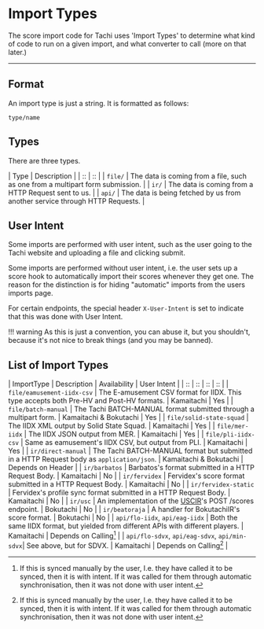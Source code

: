 # Import Types

The score import code for Tachi uses 'Import Types' to
determine what kind of code to run on a given import,
and what converter to call (more on that later.)

*****

## Format

An import type is just a string. It is formatted as follows:

```
type/name
```

## Types

There are three types.

| Type | Description |
| :: | :: |
| `file/` | The data is coming from a file, such as one from a multipart form submission. |
| `ir/` | The data is coming from a HTTP Request sent to us. |
| `api/` | The data is being fetched by us from another service through HTTP Requests. |

## User Intent

Some imports are performed with user intent, such as
the user going to the Tachi website and uploading
a file and clicking submit.

Some imports are performed without user intent, i.e.
the user sets up a score hook to automatically import
their scores whenever they get one. The reason for the
distinction is for hiding "automatic" imports from the
users imports page.

For certain endpoints, the special header `X-User-Intent`
is set to indicate that this was done with User Intent.

!!! warning
	As this is just a convention, you can abuse it, but you
	shouldn't, because it's not nice to break things
	(and you may be banned).

## List of Import Types

| ImportType | Description | Availability | User Intent |
| :: | :: | :: | :: |
| `file/eamusement-iidx-csv` | The E-amusement CSV format for IIDX. This type accepts both Pre-HV and Post-HV formats. | Kamaitachi | Yes |
| `file/batch-manual` | The Tachi BATCH-MANUAL format submitted through a multipart form. | Kamaitachi & Bokutachi | Yes |
| `file/solid-state-squad` | The IIDX XML output by Solid State Squad. | Kamaitachi | Yes |
| `file/mer-iidx` | The IIDX JSON output from MER. | Kamaitachi | Yes |
| `file/pli-iidx-csv` | Same as eamusement's IIDX CSV, but output from PLI. | Kamaitachi | Yes |
| `ir/direct-manual` | The Tachi BATCH-MANUAL format but submitted in a HTTP Request body as `application/json`. | Kamaitachi & Bokutachi | Depends on Header |
| `ir/barbatos` | Barbatos's format submitted in a HTTP Request Body. | Kamaitachi | No |
| `ir/fervidex` | Fervidex's score format submitted in a HTTP Request Body. | Kamaitachi | No |
| `ir/fervidex-static` | Fervidex's profile sync format submitted in a HTTP Request Body. | Kamaitachi | No |
| `ir/usc` | An implementation of the [USCIR](https://uscir.rtfd.io)'s POST /scores endpoint. | Bokutachi | No |
| `ir/beatoraja` | A handler for BokutachiIR's score format. | Bokutachi | No |
| `api/flo-iidx`, `api/eag-iidx` | Both the same IIDX format, but yielded from different APIs with different players. | Kamaitachi | Depends on Calling[^1] |
| `api/flo-sdvx`, `api/eag-sdvx`, `api/min-sdvx`| See above, but for SDVX. | Kamaitachi | Depends on Calling[^1] |

[^1]: If this is synced manually by the user, I.e. they have called it to be synced, then it is with intent. If it was called for them through automatic synchronisation, then it was not done with user intent.
